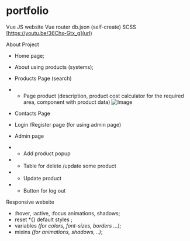 # portfolio
Vue JS website
Vue router
db.json (self-create)
SCSS 
 [https://youtu.be/36Chx-Gtx_g](url)

 About Project

- Home page;
- About using products (systems);
- Products Page (search)
- -  Page product (description, product cost calculator for the required area, component with product data)
 ![Image](https://github.com/users/eugenia-vitinschii/projects/1/assets/120458882/efa19dec-36c5-4b45-af82-649ad2968c21)

- Contacts Page 
- Login /Register page  (for using admin page)
- Admin page
- - Add product popup
- - Table for delete /update some product
- - Update product
- - Button for log out


Responsive website
 






- :hover, :active, :focus animations, shadows;
- reset *{} default styles ;
- variables _(for colors, font-sizes,  borders ...)_;
- mixins _(for animations, shadows, ..)_;
